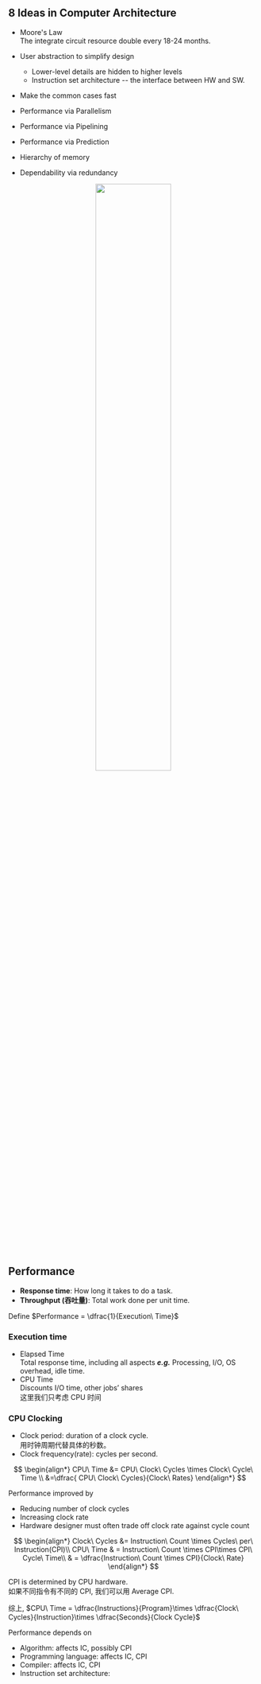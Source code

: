 
## 8 Ideas in Computer Architecture

* Moore's Law  
The integrate circuit resource double every 18-24 months.
* User abstraction to simplify design  

    * Lower-level details are hidden to higher levels 
    * Instruction set architecture -- the interface between HW and SW. 
* Make the common cases fast
* Performance via Parallelism
* Performance via Pipelining 
* Performance via Prediction
* Hierarchy of memory
* Dependability via redundancy

<div align=center> <img src="http://cdn.hobbitqia.cc/202303011121549.png" width = 55%/> </div>  


## Performance

* **Response time**: How long it takes to do a task.  
* **Throughput (吞吐量)**: Total work done per unit time.  

Define $Performance = \dfrac{1}{Execution\ Time}$  

### Execution time 

* Elapsed Time  
Total response time, including all aspects ***e.g.*** Processing, I/O, OS overhead, idle time.  
* CPU Time    
Discounts I/O time, other jobs’ shares  
这里我们只考虑 CPU 时间

### CPU Clocking 

* Clock period: duration of a clock cycle.  
用时钟周期代替具体的秒数。 
* Clock frequency(rate): cycles per second.  

$$
\begin{align*} 
CPU\ Time &= CPU\ Clock\ Cycles \times Clock\ Cycle\ Time \\
&=\dfrac{ CPU\ Clock\ Cycles}{Clock\ Rates}
\end{align*}
$$ 

Performance improved by
* Reducing number of clock cycles
* Increasing clock rate
* Hardware designer must often trade off clock rate against cycle count

$$
\begin{align*}
Clock\ Cycles &= Instruction\ Count \times Cycles\ per\ Instruction(CPI)\\
CPU\ Time & = Instruction\ Count \times CPI\times CPI\ Cycle\ Time\\
& = \dfrac{Instruction\ Count \times CPI}{Clock\ Rate}
\end{align*}
$$

CPI is determined by CPU hardware.  
如果不同指令有不同的 CPI, 我们可以用 Average CPI. 

综上, $CPU\ Time = \dfrac{Instructions}{Program}\times \dfrac{Clock\ Cycles}{Instruction}\times \dfrac{Seconds}{Clock Cycle}$ 

Performance depends on  

* Algorithm: affects IC, possibly CPI
* Programming language: affects IC, CPI
* Compiler: affects IC, CPI
* Instruction set architecture: 